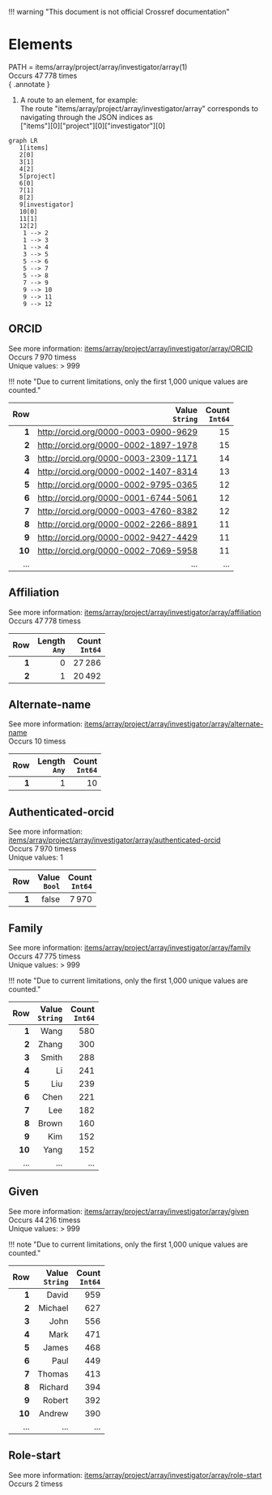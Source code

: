 !!! warning "This document is not official Crossref documentation"
# Elements
PATH = items/array/project/array/investigator/array(1)  
Occurs 47 778 times  
{ .annotate }

1. A route to an element, for example:  
   The route "items/array/project/array/investigator/array" corresponds to navigating through the JSON indices as  
   ["items"][0]["project"][0]["investigator"][0]  

```mermaid
graph LR
   1[items]
   2[0]
   3[1]
   4[2]
   5[project]
   6[0]
   7[1]
   8[2]
   9[investigator]
   10[0]
   11[1]
   12[2]
    1 --> 2
    1 --> 3
    1 --> 4
    3 --> 5
    5 --> 6
    5 --> 7
    5 --> 8
    7 --> 9
    9 --> 10
    9 --> 11
    9 --> 12
```


## ORCID
See more information: [items/array/project/array/investigator/array/ORCID](ORCID/index.md)  
Occurs 7 970 timess  
Unique values: > 999  

!!! note "Due to current limitations, only the first 1,000 unique values are counted."

| **Row** | **Value**<br>`String`                | **Count**<br>`Int64` |
|--------:|-------------------------------------:|---------------------:|
| **1**   | http://orcid.org/0000-0003-0900-9629 | 15                   |
| **2**   | http://orcid.org/0000-0002-1897-1978 | 15                   |
| **3**   | http://orcid.org/0000-0003-2309-1171 | 14                   |
| **4**   | http://orcid.org/0000-0002-1407-8314 | 13                   |
| **5**   | http://orcid.org/0000-0002-9795-0365 | 12                   |
| **6**   | http://orcid.org/0000-0001-6744-5061 | 12                   |
| **7**   | http://orcid.org/0000-0003-4760-8382 | 12                   |
| **8**   | http://orcid.org/0000-0002-2266-8891 | 11                   |
| **9**   | http://orcid.org/0000-0002-9427-4429 | 11                   |
| **10**  | http://orcid.org/0000-0002-7069-5958 | 11                   |
| ... | ... | ... |

## Affiliation
See more information: [items/array/project/array/investigator/array/affiliation](affiliation/index.md)  
Occurs 47 778 timess  

| **Row** | **Length**<br>`Any` | **Count**<br>`Int64` |
|--------:|--------------------:|---------------------:|
| **1**   | 0                   | 27 286               |
| **2**   | 1                   | 20 492               |

## Alternate-name
See more information: [items/array/project/array/investigator/array/alternate-name](alternate-name/index.md)  
Occurs 10 timess  

| **Row** | **Length**<br>`Any` | **Count**<br>`Int64` |
|--------:|--------------------:|---------------------:|
| **1**   | 1                   | 10                   |

## Authenticated-orcid
See more information: [items/array/project/array/investigator/array/authenticated-orcid](authenticated-orcid/index.md)  
Occurs 7 970 timess  
Unique values: 1  

| **Row** | **Value**<br>`Bool` | **Count**<br>`Int64` |
|--------:|--------------------:|---------------------:|
| **1**   | false               | 7 970                |

## Family
See more information: [items/array/project/array/investigator/array/family](family/index.md)  
Occurs 47 775 timess  
Unique values: > 999  

!!! note "Due to current limitations, only the first 1,000 unique values are counted."

| **Row** | **Value**<br>`String` | **Count**<br>`Int64` |
|--------:|----------------------:|---------------------:|
| **1**   | Wang                  | 580                  |
| **2**   | Zhang                 | 300                  |
| **3**   | Smith                 | 288                  |
| **4**   | Li                    | 241                  |
| **5**   | Liu                   | 239                  |
| **6**   | Chen                  | 221                  |
| **7**   | Lee                   | 182                  |
| **8**   | Brown                 | 160                  |
| **9**   | Kim                   | 152                  |
| **10**  | Yang                  | 152                  |
| ... | ... | ... |

## Given
See more information: [items/array/project/array/investigator/array/given](given/index.md)  
Occurs 44 216 timess  
Unique values: > 999  

!!! note "Due to current limitations, only the first 1,000 unique values are counted."

| **Row** | **Value**<br>`String` | **Count**<br>`Int64` |
|--------:|----------------------:|---------------------:|
| **1**   | David                 | 959                  |
| **2**   | Michael               | 627                  |
| **3**   | John                  | 556                  |
| **4**   | Mark                  | 471                  |
| **5**   | James                 | 468                  |
| **6**   | Paul                  | 449                  |
| **7**   | Thomas                | 413                  |
| **8**   | Richard               | 394                  |
| **9**   | Robert                | 392                  |
| **10**  | Andrew                | 390                  |
| ... | ... | ... |

## Role-start
See more information: [items/array/project/array/investigator/array/role-start](role-start/index.md)  
Occurs 2 timess  


